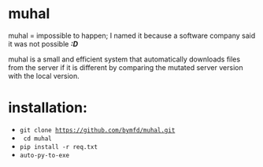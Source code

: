 # muhal
muhal = impossible to happen;
I named it because a software company said it was not possible ***:D***

muhal is a small and efficient system that automatically downloads files from the server if it is different by comparing the mutated server version with the local version. 




# installation:
* <code>git clone https://github.com/bymfd/muhal.git </code>
* <code> cd muhal </code>
* <code>pip install -r req.txt </code>
* <code>auto-py-to-exe </code>
